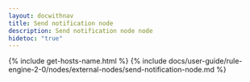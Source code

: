 ```yaml
---
layout: docwithnav
title: Send notification node
description: Send notification node node
hidetoc: "true"
---
```


{% include get-hosts-name.html %}
{% include docs/user-guide/rule-engine-2-0/nodes/external-nodes/send-notification-node.md %}
